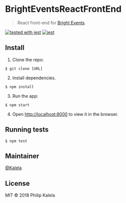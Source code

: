 # BrightEventsReactFrontEnd

> React front-end for [Bright Events](https://github.com/Kalela/BrightEvents).

[![tested with jest](https://img.shields.io/badge/tested_with-jest-99424f.svg)](https://github.com/facebook/jest) [![jest](https://facebook.github.io/jest/img/jest-badge.svg)](https://github.com/facebook/jest)

## Install

1. Clone the repo:
```
$ git clone [URL]
```
2. Install dependencies.
```
$ npm install
```
3. Run the app:
```
$ npm start
```
4. Open [http://localhost:8000](http://localhost:8000) to view it in the browser.
## Running tests

```
$ npm test
```

## Maintainer

[@Kalela](https://github.com/Kalela)

## License

MIT © 2018 Philip Kalela
